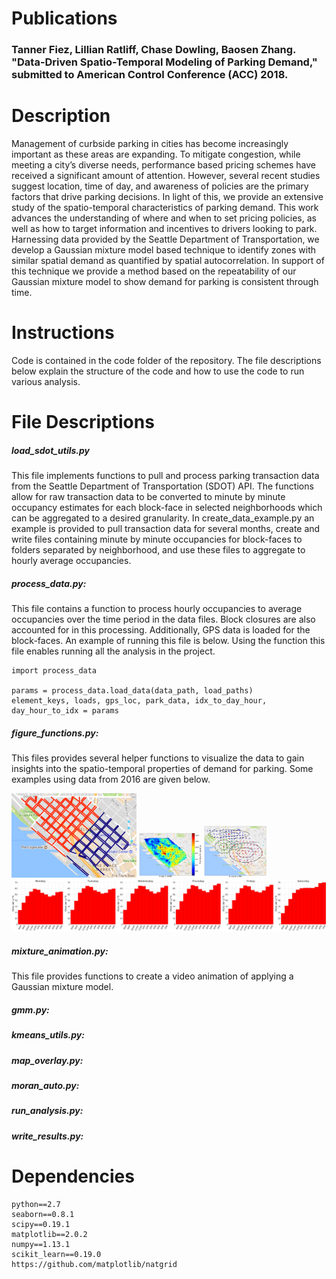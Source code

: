 # Publications
### Tanner Fiez, Lillian Ratliff, Chase Dowling, Baosen Zhang. "Data-Driven Spatio-Temporal Modeling of Parking Demand," submitted to American Control Conference (ACC) 2018.

# Description
Management of curbside parking in cities has become increasingly important as these areas are expanding. To mitigate congestion, while meeting a city’s diverse needs, performance based pricing schemes have received a significant amount of attention. However, several recent studies suggest location, time of day, and awareness of policies are the primary factors that drive parking decisions. In light of this, we provide an extensive study of the spatio-temporal characteristics of parking demand. This work advances the understanding of where and when to set pricing policies, as well as how to target information and incentives to drivers looking to park. Harnessing data provided by the Seattle Department of Transportation, we develop a Gaussian mixture model based technique to identify zones with similar spatial demand as quantified by spatial autocorrelation. In support of this technique we provide a method based on the repeatability of our Gaussian mixture model to show demand for parking is consistent through time.

# Instructions
Code is contained in the code folder of the repository. The file descriptions
below explain the structure of the code and how to use the code to run various analysis.

# File Descriptions
##### load_sdot_utils.py
This file implements functions to pull and process parking transaction data from
the Seattle Department of Transportation (SDOT) API. The functions allow for
raw transaction data to be converted to minute by minute occupancy estimates
for each block-face in selected neighborhoods which can be aggregated to a desired
granularity. In create_data_example.py an example is provided to pull transaction
data for several months, create and write files containing minute by minute
occupancies for block-faces to folders separated by neighborhood, and use these
files to aggregate to hourly average occupancies.  

##### process_data.py:
This file contains a function to process hourly occupancies to average occupancies
over the time period in the data files. Block closures are also accounted for
in this processing. Additionally, GPS data is loaded for the block-faces. An
example of running this file is below. Using the function this file enables
running all the analysis in the project.
```
import process_data

params = process_data.load_data(data_path, load_paths)
element_keys, loads, gps_loc, park_data, idx_to_day_hour, day_hour_to_idx = params
```

##### figure_functions.py:
This files provides several helper functions to visualize the data to gain
insights into the spatio-temporal properties of demand for parking. Some examples
using data from 2016 are given below.

<img src="/figs/belltown_division.png" alt="Drawing" style="width: 200px;"/>

<img src="/figs/contours.png" alt="Drawing" style="width: 100px;"/>

<img src="/figs/mixture_plot.png" alt="Drawing" style="width: 100px;"/>

<img src="/figs/temporal_day_plots.png" alt="Drawing" style="width: 600px;"/>

##### mixture_animation.py:
This file provides functions to create a video animation of applying a
Gaussian mixture model.

##### gmm.py:

##### kmeans_utils.py:

##### map_overlay.py:

##### moran_auto.py:

##### run_analysis.py:

##### write_results.py:

# Dependencies
    python==2.7  
    seaborn==0.8.1          
    scipy==0.19.1     
    matplotlib==2.0.2    
    numpy==1.13.1    
    scikit_learn==0.19.0
    https://github.com/matplotlib/natgrid
